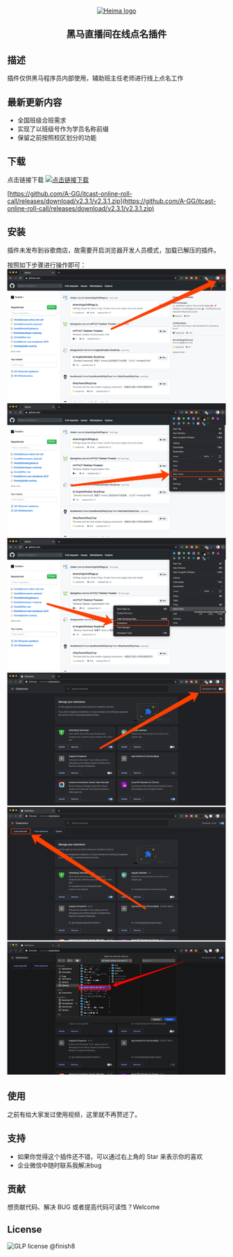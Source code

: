 
<p align="center"><a href="https://vuejs.org" target="_blank" rel="noopener noreferrer"><img width="100" src="../itcast-online-roll-call/images/logo128.png" alt="Heima logo"></a></p>

<h2 align="center">黑马直播间在线点名插件</h2>

## 描述

插件仅供黑马程序员内部使用，辅助班主任老师进行线上点名工作

## 最新更新内容

* 全国班级合班需求
* 实现了以班级号作为学员名称前缀
* 保留之前按照校区划分的功能

## 下载

点击链接下载 [![点击链接下载](https://badgen.net/github/release/finish8/itcast-online-roll-call)](https://github.com/A-GG/itcast-online-roll-call/releases/download/v2.3.1/v2.3.1.zip)

[https://github.com/A-GG/itcast-online-roll-call/releases/download/v2.3.1/v2.3.1.zip](https://github.com/A-GG/itcast-online-roll-call/releases/download/v2.3.1/v2.3.1.zip)


## 安装

插件未发布到谷歌商店，故需要开启浏览器开发人员模式，加载已解压的插件。

按照如下步骤进行操作即可：
![1](images/step1.png)
![2](images/step2.png)
![3](images/step3.png)
![4](images/step4.png)
![5](images/step5.png)
![6](images/step6.png)

## 使用

之前有给大家发过使用视频，这里就不再赘述了。

## 支持

* 如果你觉得这个插件还不错，可以通过右上角的 Star 来表示你的喜欢
* 企业微信中随时联系我解决bug

## 贡献

想贡献代码、解决 BUG 或者提高代码可读性？Welcome


## License

![GLP license](https://badgen.net/badge/License/GLP/blue) @finish8
